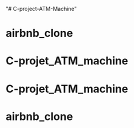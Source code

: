"# C-project-ATM-Machine" 
# airbnb_clone
# C-projet_ATM_machine
# C-projet_ATM_machine
# airbnb_clone
